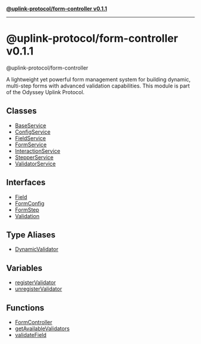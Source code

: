 [**@uplink-protocol/form-controller v0.1.1**](README.md)

***

# @uplink-protocol/form-controller v0.1.1

@uplink-protocol/form-controller

A lightweight yet powerful form management system for building dynamic, multi-step forms
with advanced validation capabilities. This module is part of the Odyssey Uplink Protocol.

## Classes

- [BaseService](classes/BaseService.md)
- [ConfigService](classes/ConfigService.md)
- [FieldService](classes/FieldService.md)
- [FormService](classes/FormService.md)
- [InteractionService](classes/InteractionService.md)
- [StepperService](classes/StepperService.md)
- [ValidatorService](classes/ValidatorService.md)

## Interfaces

- [Field](interfaces/Field.md)
- [FormConfig](interfaces/FormConfig.md)
- [FormStep](interfaces/FormStep.md)
- [Validation](interfaces/Validation.md)

## Type Aliases

- [DynamicValidator](type-aliases/DynamicValidator.md)

## Variables

- [registerValidator](variables/registerValidator.md)
- [unregisterValidator](variables/unregisterValidator.md)

## Functions

- [FormController](functions/FormController.md)
- [getAvailableValidators](functions/getAvailableValidators.md)
- [validateField](functions/validateField.md)
